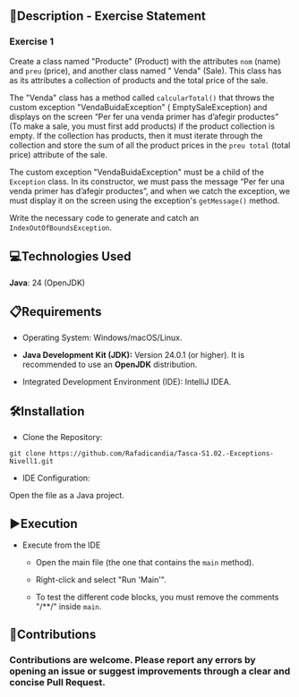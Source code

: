 <br>

## 📄Description - Exercise Statement

### Exercise 1

Create a class named "Producte" (Product) with the attributes `nom` (name) and `preu` (price), and another class named "
Venda" (Sale). This class has as its attributes a collection of products and the total price of the sale.

The "Venda" class has a method called `calcularTotal()` that throws the custom exception "VendaBuidaException" (
EmptySaleException) and displays on the screen “Per fer una venda primer has d’afegir productes” (To make a sale, you
must first add products) if the product collection is empty. If the collection has products, then it must iterate
through the collection and store the sum of all the product prices in the `preu total` (total price) attribute of the
sale.

The custom exception "VendaBuidaException" must be a child of the `Exception` class. In its constructor, we must pass
the message “Per fer una venda primer has d’afegir productes”, and when we catch the exception, we must display it on
the screen using the exception's `getMessage()` method.

Write the necessary code to generate and catch an `IndexOutOfBoundsException`.

## 💻Technologies Used

**Java**: 24 (OpenJDK)

## 📋Requirements

- Operating System: Windows/macOS/Linux.

- **Java Development Kit (JDK):** Version 24.0.1 (or higher). It is recommended to use an **OpenJDK** distribution.

- Integrated Development Environment (IDE): IntelliJ IDEA.

## 🛠️Installation

- Clone the Repository:

```
git clone https://github.com/Rafadicandia/Tasca-S1.02.-Exceptions-Nivell1.git
```

- IDE Configuration:

Open the file as a Java project.

## ▶️Execution

- Execute from the IDE
    - Open the main file (the one that contains the `main` method).

    - Right-click and select "Run 'Main'".

    - To test the different code blocks, you must remove the comments "/\*\*/" inside `main`.

## 🤝Contributions

### Contributions are welcome. Please report any errors by opening an issue or suggest improvements through a clear and concise Pull Request.
